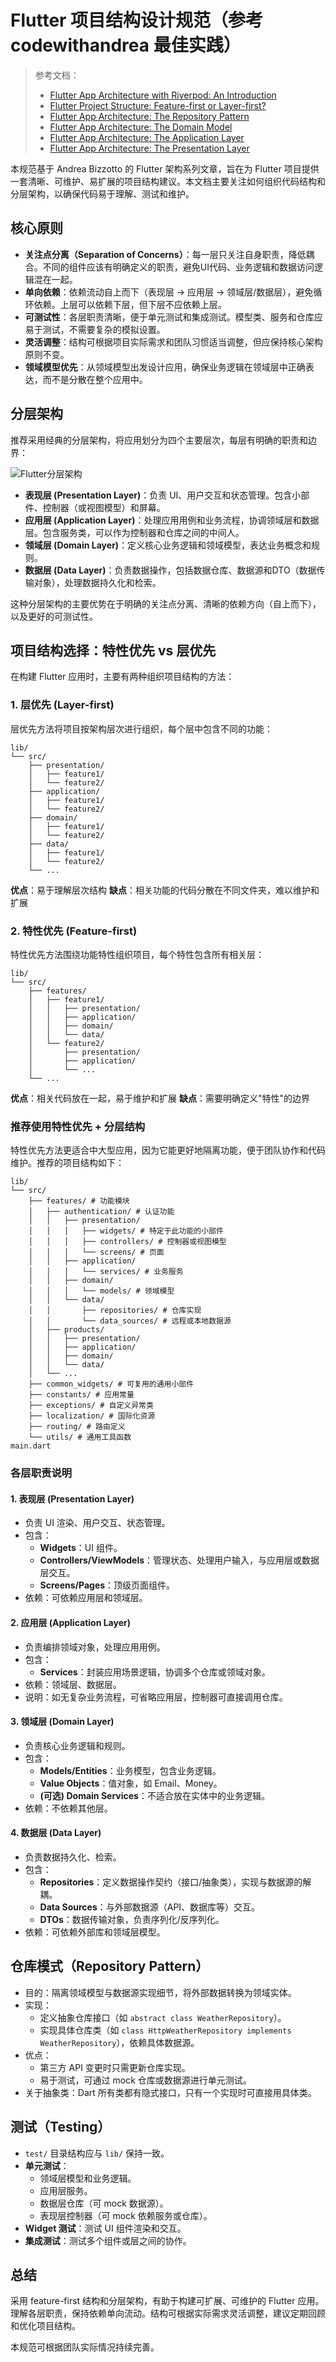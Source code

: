 # Flutter 项目结构设计规范（参考 codewithandrea 最佳实践）

> 参考文档：
> - [Flutter App Architecture with Riverpod: An Introduction](https://codewithandrea.com/articles/flutter-app-architecture-riverpod-introduction/)
> - [Flutter Project Structure: Feature-first or Layer-first?](https://codewithandrea.com/articles/flutter-project-structure/)
> - [Flutter App Architecture: The Repository Pattern](https://codewithandrea.com/articles/flutter-repository-pattern/)
> - [Flutter App Architecture: The Domain Model](https://codewithandrea.com/articles/flutter-app-architecture-domain-model/)
> - [Flutter App Architecture: The Application Layer](https://codewithandrea.com/articles/flutter-app-architecture-application-layer/)
> - [Flutter App Architecture: The Presentation Layer](https://codewithandrea.com/articles/flutter-presentation-layer/)

本规范基于 Andrea Bizzotto 的 Flutter 架构系列文章，旨在为 Flutter 项目提供一套清晰、可维护、易扩展的项目结构建议。本文档主要关注如何组织代码结构和分层架构，以确保代码易于理解、测试和维护。

## 核心原则

- **关注点分离（Separation of Concerns）**：每一层只关注自身职责，降低耦合。不同的组件应该有明确定义的职责，避免UI代码、业务逻辑和数据访问逻辑混在一起。
- **单向依赖**：依赖流动自上而下（表现层 → 应用层 → 领域层/数据层），避免循环依赖。上层可以依赖下层，但下层不应依赖上层。
- **可测试性**：各层职责清晰，便于单元测试和集成测试。模型类、服务和仓库应易于测试，不需要复杂的模拟设置。
- **灵活调整**：结构可根据项目实际需求和团队习惯适当调整，但应保持核心架构原则不变。
- **领域模型优先**：从领域模型出发设计应用，确保业务逻辑在领域层中正确表达，而不是分散在整个应用中。

## 分层架构

推荐采用经典的分层架构，将应用划分为四个主要层次，每层有明确的职责和边界：

![Flutter分层架构](https://codewithandrea.com/articles/flutter-app-architecture-domain-model/images/flutter-app-architecture.webp)

- **表现层 (Presentation Layer)**：负责 UI、用户交互和状态管理。包含小部件、控制器（或视图模型）和屏幕。
- **应用层 (Application Layer)**：处理应用用例和业务流程，协调领域层和数据层。包含服务类，可以作为控制器和仓库之间的中间人。
- **领域层 (Domain Layer)**：定义核心业务逻辑和领域模型，表达业务概念和规则。
- **数据层 (Data Layer)**：负责数据操作，包括数据仓库、数据源和DTO（数据传输对象），处理数据持久化和检索。

这种分层架构的主要优势在于明确的关注点分离、清晰的依赖方向（自上而下），以及更好的可测试性。

## 项目结构选择：特性优先 vs 层优先

在构建 Flutter 应用时，主要有两种组织项目结构的方法：

### 1. 层优先 (Layer-first)

层优先方法将项目按架构层次进行组织，每个层中包含不同的功能：

```
lib/
└── src/
    ├── presentation/
    │   ├── feature1/
    │   └── feature2/
    ├── application/
    │   ├── feature1/
    │   └── feature2/
    ├── domain/
    │   ├── feature1/
    │   └── feature2/
    ├── data/
    │   ├── feature1/
    │   └── feature2/
    └── ...
```

**优点**：易于理解层次结构
**缺点**：相关功能的代码分散在不同文件夹，难以维护和扩展

### 2. 特性优先 (Feature-first)

特性优先方法围绕功能特性组织项目，每个特性包含所有相关层：

```
lib/
└── src/
    ├── features/
    │   ├── feature1/
    │   │   ├── presentation/
    │   │   ├── application/
    │   │   ├── domain/
    │   │   └── data/
    │   └── feature2/
    │       ├── presentation/
    │       ├── application/
    │       └── ...
    └── ...
```

**优点**：相关代码放在一起，易于维护和扩展
**缺点**：需要明确定义"特性"的边界

### 推荐使用特性优先 + 分层结构

特性优先方法更适合中大型应用，因为它能更好地隔离功能，便于团队协作和代码维护。推荐的项目结构如下：

```
lib/
└── src/
    ├── features/ # 功能模块
    │   ├── authentication/ # 认证功能
    │   │   ├── presentation/
    │   │   │   ├── widgets/ # 特定于此功能的小部件
    │   │   │   ├── controllers/ # 控制器或视图模型
    │   │   │   └── screens/ # 页面
    │   │   ├── application/
    │   │   │   └── services/ # 业务服务
    │   │   ├── domain/
    │   │   │   └── models/ # 领域模型
    │   │   └── data/
    │   │       ├── repositories/ # 仓库实现
    │   │       └── data_sources/ # 远程或本地数据源
    │   ├── products/
    │   │   ├── presentation/
    │   │   ├── application/
    │   │   ├── domain/
    │   │   └── data/
    │   └── ...
    ├── common_widgets/ # 可复用的通用小部件
    ├── constants/ # 应用常量
    ├── exceptions/ # 自定义异常类
    ├── localization/ # 国际化资源
    ├── routing/ # 路由定义
    └── utils/ # 通用工具函数
main.dart
```

### 各层职责说明

#### 1. 表现层 (Presentation Layer)
- 负责 UI 渲染、用户交互、状态管理。
- 包含：
  - **Widgets**：UI 组件。
  - **Controllers/ViewModels**：管理状态、处理用户输入，与应用层或数据层交互。
  - **Screens/Pages**：顶级页面组件。
- 依赖：可依赖应用层和领域层。

#### 2. 应用层 (Application Layer)
- 负责编排领域对象，处理应用用例。
- 包含：
  - **Services**：封装应用场景逻辑，协调多个仓库或领域对象。
- 依赖：领域层、数据层。
- 说明：如无复杂业务流程，可省略应用层，控制器可直接调用仓库。

#### 3. 领域层 (Domain Layer)
- 负责核心业务逻辑和规则。
- 包含：
  - **Models/Entities**：业务模型，包含业务逻辑。
  - **Value Objects**：值对象，如 Email、Money。
  - **(可选) Domain Services**：不适合放在实体中的业务逻辑。
- 依赖：不依赖其他层。

#### 4. 数据层 (Data Layer)
- 负责数据持久化、检索。
- 包含：
  - **Repositories**：定义数据操作契约（接口/抽象类），实现与数据源的解耦。
  - **Data Sources**：与外部数据源（API、数据库等）交互。
  - **DTOs**：数据传输对象，负责序列化/反序列化。
- 依赖：可依赖外部库和领域层模型。

## 仓库模式（Repository Pattern）

- 目的：隔离领域模型与数据源实现细节，将外部数据转换为领域实体。
- 实现：
  - 定义抽象仓库接口（如 `abstract class WeatherRepository`）。
  - 实现具体仓库类（如 `class HttpWeatherRepository implements WeatherRepository`），依赖具体数据源。
- 优点：
  - 第三方 API 变更时只需更新仓库实现。
  - 易于测试，可通过 mock 仓库或数据源进行单元测试。
- 关于抽象类：Dart 所有类都有隐式接口，只有一个实现时可直接用具体类。

## 测试（Testing）

- `test/` 目录结构应与 `lib/` 保持一致。
- **单元测试**：
  - 领域层模型和业务逻辑。
  - 应用层服务。
  - 数据层仓库（可 mock 数据源）。
  - 表现层控制器（可 mock 依赖服务或仓库）。
- **Widget 测试**：测试 UI 组件渲染和交互。
- **集成测试**：测试多个组件或层之间的协作。

## 总结

采用 feature-first 结构和分层架构，有助于构建可扩展、可维护的 Flutter 应用。理解各层职责，保持依赖单向流动。结构可根据实际需求灵活调整，建议定期回顾和优化项目结构。

本规范可根据团队实际情况持续完善。
